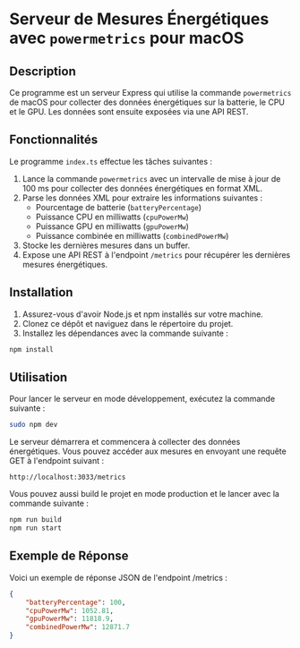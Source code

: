 # Serveur de Mesures Énergétiques avec `powermetrics` pour macOS

## Description

Ce programme est un serveur Express qui utilise la commande `powermetrics` de macOS pour collecter des données énergétiques sur la batterie, le CPU et le GPU. Les données sont ensuite exposées via une API REST.

## Fonctionnalités

Le programme `index.ts` effectue les tâches suivantes :

1. Lance la commande `powermetrics` avec un intervalle de mise à jour de 100 ms pour collecter des données énergétiques en format XML.
2. Parse les données XML pour extraire les informations suivantes :
   - Pourcentage de batterie (`batteryPercentage`)
   - Puissance CPU en milliwatts (`cpuPowerMw`)
   - Puissance GPU en milliwatts (`gpuPowerMw`)
   - Puissance combinée en milliwatts (`combinedPowerMw`)
3. Stocke les dernières mesures dans un buffer.
4. Expose une API REST à l'endpoint `/metrics` pour récupérer les dernières mesures énergétiques.

## Installation

1. Assurez-vous d'avoir Node.js et npm installés sur votre machine.
2. Clonez ce dépôt et naviguez dans le répertoire du projet.
3. Installez les dépendances avec la commande suivante :

```sh
npm install
```

## Utilisation
Pour lancer le serveur en mode développement, exécutez la commande suivante :

```sh
sudo npm dev
```

Le serveur démarrera et commencera à collecter des données énergétiques. Vous pouvez accéder aux mesures en envoyant une requête GET à l'endpoint suivant :

```
http://localhost:3033/metrics
```

Vous pouvez aussi build le projet en mode production et le lancer avec la commande suivante :

```sh
npm run build
npm run start
```

## Exemple de Réponse
Voici un exemple de réponse JSON de l'endpoint /metrics :

```json
{
    "batteryPercentage": 100,
    "cpuPowerMw": 1052.81,
    "gpuPowerMw": 11818.9,
    "combinedPowerMw": 12871.7
}
```
